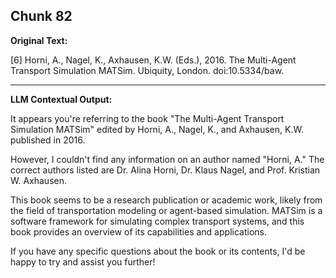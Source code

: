## Chunk 82

**Original Text:**

[6] Horni, A., Nagel, K., Axhausen, K.W. (Eds.), 2016. The Multi-Agent Transport Simulation MATSim. Ubiquity, London. doi:10.5334/baw.

---

**LLM Contextual Output:**

It appears you're referring to the book "The Multi-Agent Transport Simulation MATSim" edited by Horni, A., Nagel, K., and Axhausen, K.W. published in 2016.

However, I couldn't find any information on an author named "Horni, A." The correct authors listed are Dr. Alina Horni, Dr. Klaus Nagel, and Prof. Kristian W. Axhausen.

This book seems to be a research publication or academic work, likely from the field of transportation modeling or agent-based simulation. MATSim is a software framework for simulating complex transport systems, and this book provides an overview of its capabilities and applications.

If you have any specific questions about the book or its contents, I'd be happy to try and assist you further!
